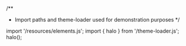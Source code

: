 <!--
type: template
name: list
-->
/**
 * Import paths and theme-loader used for demonstration purposes
 */

import '/resources/elements.js';
import { halo } from '/theme-loader.js';
halo();
